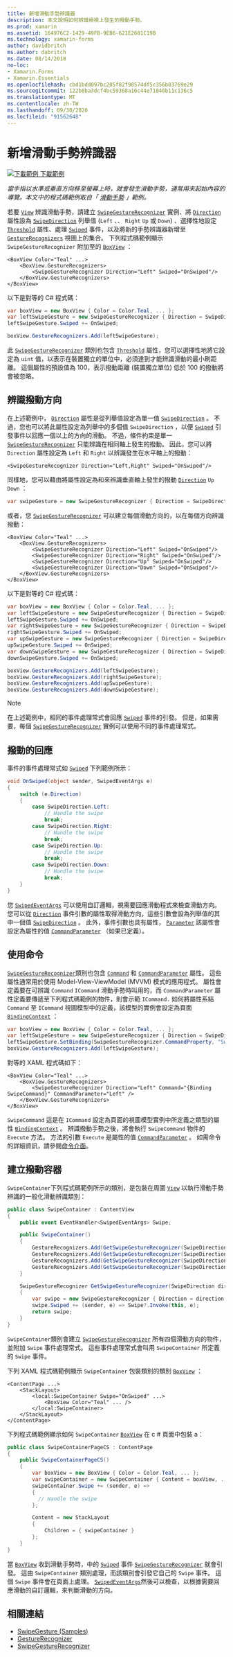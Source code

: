 ```yaml
---
title: 新增滑動手勢辨識器
description: 本文說明如何辨識檢視上發生的撥動手勢。
ms.prod: xamarin
ms.assetid: 164976C2-1429-49FB-9EB6-621E2681C19B
ms.technology: xamarin-forms
author: davidbritch
ms.author: dabritch
ms.date: 08/14/2018
no-loc:
- Xamarin.Forms
- Xamarin.Essentials
ms.openlocfilehash: cbd1bdd097bc205f82f98574df5c356b03769e29
ms.sourcegitcommit: 122b8ba3dcf4bc59368a16c44e71846b11c136c5
ms.translationtype: MT
ms.contentlocale: zh-TW
ms.lasthandoff: 09/30/2020
ms.locfileid: "91562648"
---
```

# <a name="add-a-swipe-gesture-recognizer"></a>新增滑動手勢辨識器

[![下載範例](~/media/shared/download.png) 下載範例](https://docs.microsoft.com/samples/xamarin/xamarin-forms-samples/workingwithgestures-swipegesture)

_當手指以水準或垂直方向移至螢幕上時，就會發生滑動手勢，通常用來起始內容的導覽。本文中的程式碼範例取自「 [滑動手勢](/samples/xamarin/xamarin-forms-samples/workingwithgestures-swipegesture) 」範例。_

若要 [`View`](xref:Xamarin.Forms.View) 辨識滑動手勢，請建立 [`SwipeGestureRecognizer`](xref:Xamarin.Forms.SwipeGestureRecognizer) 實例、將 [`Direction`](xref:Xamarin.Forms.SwipeGestureRecognizer.Direction) 屬性設為 [`SwipeDirection`](xref:Xamarin.Forms.SwipeDirection) 列舉值 (`Left` 、、 `Right` `Up` 或 `Down`) 、選擇性地設定 [`Threshold`](xref:Xamarin.Forms.SwipeGestureRecognizer.Threshold) 屬性、處理 [`Swiped`](xref:Xamarin.Forms.SwipeGestureRecognizer.Swiped) 事件，以及將新的手勢辨識器新增至 [`GestureRecognizers`](xref:Xamarin.Forms.View.GestureRecognizers) 視圖上的集合。 下列程式碼範例顯示 `SwipeGestureRecognizer` 附加至的 [`BoxView`](xref:Xamarin.Forms.BoxView) ：

```xaml
<BoxView Color="Teal" ...>
    <BoxView.GestureRecognizers>
        <SwipeGestureRecognizer Direction="Left" Swiped="OnSwiped"/>
    </BoxView.GestureRecognizers>
</BoxView>
```

以下是對等的 C# 程式碼：

```csharp
var boxView = new BoxView { Color = Color.Teal, ... };
var leftSwipeGesture = new SwipeGestureRecognizer { Direction = SwipeDirection.Left };
leftSwipeGesture.Swiped += OnSwiped;

boxView.GestureRecognizers.Add(leftSwipeGesture);
```

此 [`SwipeGestureRecognizer`](xref:Xamarin.Forms.SwipeGestureRecognizer) 類別也包含 [`Threshold`](xref:Xamarin.Forms.SwipeGestureRecognizer.Threshold) 屬性，您可以選擇性地將它設定為 `uint` 值，以表示在裝置獨立的單位中，必須達到才能辨識滑動的最小刷距離。 這個屬性的預設值為 100，表示撥動距離 (裝置獨立單位) 低於 100 的撥動將會被忽略。

## <a name="recognizing-the-swipe-direction"></a>辨識撥動方向

在上述範例中， [`Direction`](xref:Xamarin.Forms.SwipedEventArgs.Direction) 屬性是從列舉值設定為單一值 [`SwipeDirection`](xref:Xamarin.Forms.SwipeDirection) 。 不過，您也可以將此屬性設定為列舉中的多個值 `SwipeDirection` ，以便 [`Swiped`](xref:Xamarin.Forms.SwipeGestureRecognizer.Swiped) 引發事件以回應一個以上的方向的滑動。 不過，條件約束是單一 [`SwipeGestureRecognizer`](xref:Xamarin.Forms.SwipeGestureRecognizer) 只能辨識在相同軸上發生的撥動。 因此，您可以將 `Direction` 屬性設定為 `Left` 和 `Right` 以辨識發生在水平軸上的撥動：

```xaml
<SwipeGestureRecognizer Direction="Left,Right" Swiped="OnSwiped"/>
```

同樣地，您可以藉由將屬性設定為和來辨識垂直軸上發生的撥動 [`Direction`](xref:Xamarin.Forms.SwipedEventArgs.Direction) `Up` `Down` ：

```csharp
var swipeGesture = new SwipeGestureRecognizer { Direction = SwipeDirection.Up | SwipeDirection.Down };
```

或者，您 [`SwipeGestureRecognizer`](xref:Xamarin.Forms.SwipeGestureRecognizer) 可以建立每個滑動方向的，以在每個方向辨識撥動：

```xaml
<BoxView Color="Teal" ...>
    <BoxView.GestureRecognizers>
        <SwipeGestureRecognizer Direction="Left" Swiped="OnSwiped"/>
        <SwipeGestureRecognizer Direction="Right" Swiped="OnSwiped"/>
        <SwipeGestureRecognizer Direction="Up" Swiped="OnSwiped"/>
        <SwipeGestureRecognizer Direction="Down" Swiped="OnSwiped"/>
    </BoxView.GestureRecognizers>
</BoxView>
```

以下是對等的 C# 程式碼：

```csharp
var boxView = new BoxView { Color = Color.Teal, ... };
var leftSwipeGesture = new SwipeGestureRecognizer { Direction = SwipeDirection.Left };
leftSwipeGesture.Swiped += OnSwiped;
var rightSwipeGesture = new SwipeGestureRecognizer { Direction = SwipeDirection.Right };
rightSwipeGesture.Swiped += OnSwiped;
var upSwipeGesture = new SwipeGestureRecognizer { Direction = SwipeDirection.Up };
upSwipeGesture.Swiped += OnSwiped;
var downSwipeGesture = new SwipeGestureRecognizer { Direction = SwipeDirection.Down };
downSwipeGesture.Swiped += OnSwiped;

boxView.GestureRecognizers.Add(leftSwipeGesture);
boxView.GestureRecognizers.Add(rightSwipeGesture);
boxView.GestureRecognizers.Add(upSwipeGesture);
boxView.GestureRecognizers.Add(downSwipeGesture);
```

> [!NOTE]
> 在上述範例中，相同的事件處理常式會回應 [`Swiped`](xref:Xamarin.Forms.SwipeGestureRecognizer.Swiped) 事件的引發。 但是，如果需要，每個 [`SwipeGestureRecognizer`](xref:Xamarin.Forms.SwipeGestureRecognizer) 實例可以使用不同的事件處理常式。

## <a name="responding-to-the-swipe"></a>撥動的回應

事件的事件處理常式如 [`Swiped`](xref:Xamarin.Forms.SwipeGestureRecognizer.Swiped) 下列範例所示：

```csharp
void OnSwiped(object sender, SwipedEventArgs e)
{
    switch (e.Direction)
    {
        case SwipeDirection.Left:
            // Handle the swipe
            break;
        case SwipeDirection.Right:
            // Handle the swipe
            break;
        case SwipeDirection.Up:
            // Handle the swipe
            break;
        case SwipeDirection.Down:
            // Handle the swipe
            break;
    }
}
```

您 [`SwipedEventArgs`](xref:Xamarin.Forms.SwipedEventArgs) 可以使用自訂邏輯，視需要回應滑動程式來檢查滑動方向。 您可以從 [`Direction`](xref:Xamarin.Forms.SwipedEventArgs.Direction) 事件引數的屬性取得滑動方向，這些引數會設為列舉值的其中一個值 [`SwipeDirection`](xref:Xamarin.Forms.SwipeDirection) 。 此外，事件引數也具有屬性， [`Parameter`](xref:Xamarin.Forms.SwipedEventArgs.Parameter) 該屬性會設定為屬性的值 [`CommandParameter`](xref:Xamarin.Forms.SwipeGestureRecognizer.CommandParameter) （如果已定義）。

## <a name="using-commands"></a>使用命令

[`SwipeGestureRecognizer`](xref:Xamarin.Forms.SwipeGestureRecognizer)類別也包含 [`Command`](xref:Xamarin.Forms.SwipeGestureRecognizer.Command) 和 [`CommandParameter`](xref:Xamarin.Forms.SwipeGestureRecognizer.CommandParameter) 屬性。 這些屬性通常用於使用 Model-View-ViewModel (MVVM) 模式的應用程式。 屬性會定義要在可辨識 `Command` `ICommand` 滑動手勢時叫用的，而 `CommandParameter` 屬性定義要傳遞至下列程式碼範例的物件，則會示範 `ICommand.` 如何將屬性系結 `Command` 至 `ICommand` 視圖模型中的定義，該模型的實例會設定為頁面 [`BindingContext`](xref:Xamarin.Forms.BindableObject.BindingContext) ：

```csharp
var boxView = new BoxView { Color = Color.Teal, ... };
var leftSwipeGesture = new SwipeGestureRecognizer { Direction = SwipeDirection.Left, CommandParameter = "Left" };
leftSwipeGesture.SetBinding(SwipeGestureRecognizer.CommandProperty, "SwipeCommand");
boxView.GestureRecognizers.Add(leftSwipeGesture);
```

對等的 XAML 程式碼如下：

```xaml
<BoxView Color="Teal" ...>
    <BoxView.GestureRecognizers>
        <SwipeGestureRecognizer Direction="Left" Command="{Binding SwipeCommand}" CommandParameter="Left" />
    </BoxView.GestureRecognizers>
</BoxView>
```

`SwipeCommand` 這是在 `ICommand` 設定為頁面的視圖模型實例中所定義之類型的屬性 [`BindingContext`](xref:Xamarin.Forms.BindableObject.BindingContext) 。 辨識撥動手勢之後，將會執行 `SwipeCommand` 物件的 `Execute` 方法。 方法的引數 `Execute` 是屬性的值 [`CommandParameter`](xref:Xamarin.Forms.SwipeGestureRecognizer.CommandParameter) 。 如需命令的詳細資訊，請參閱[命令介面](~/xamarin-forms/app-fundamentals/data-binding/commanding.md)。

## <a name="creating-a-swipe-container"></a>建立撥動容器

`SwipeContainer`下列程式碼範例所示的類別，是包裝在周圍 [`View`](xref:Xamarin.Forms.View) 以執行滑動手勢辨識的一般化滑動辨識類別：

```csharp
public class SwipeContainer : ContentView
{
    public event EventHandler<SwipedEventArgs> Swipe;

    public SwipeContainer()
    {
        GestureRecognizers.Add(GetSwipeGestureRecognizer(SwipeDirection.Left));
        GestureRecognizers.Add(GetSwipeGestureRecognizer(SwipeDirection.Right));
        GestureRecognizers.Add(GetSwipeGestureRecognizer(SwipeDirection.Up));
        GestureRecognizers.Add(GetSwipeGestureRecognizer(SwipeDirection.Down));
    }

    SwipeGestureRecognizer GetSwipeGestureRecognizer(SwipeDirection direction)
    {
        var swipe = new SwipeGestureRecognizer { Direction = direction };
        swipe.Swiped += (sender, e) => Swipe?.Invoke(this, e);
        return swipe;
    }
}
```

`SwipeContainer`類別會建立 [`SwipeGestureRecognizer`](xref:Xamarin.Forms.SwipeGestureRecognizer) 所有四個滑動方向的物件，並附加 `Swipe` 事件處理常式。 這些事件處理常式會叫用 `SwipeContainer` 所定義的 `Swipe` 事件。

下列 XAML 程式碼範例顯示 `SwipeContainer` 包裝類別的類別 [`BoxView`](xref:Xamarin.Forms.BoxView) ：

```xaml
<ContentPage ...>
    <StackLayout>
        <local:SwipeContainer Swipe="OnSwiped" ...>
            <BoxView Color="Teal" ... />
        </local:SwipeContainer>
    </StackLayout>
</ContentPage>
```

下列程式碼範例顯示如何 `SwipeContainer` [`BoxView`](xref:Xamarin.Forms.BoxView) 在 c # 頁面中包裝 a：

```csharp
public class SwipeContainerPageCS : ContentPage
{
    public SwipeContainerPageCS()
    {
        var boxView = new BoxView { Color = Color.Teal, ... };
        var swipeContainer = new SwipeContainer { Content = boxView, ... };
        swipeContainer.Swipe += (sender, e) =>
        {
          // Handle the swipe
        };

        Content = new StackLayout
        {
            Children = { swipeContainer }
        };
    }
}
```

當 [`BoxView`](xref:Xamarin.Forms.BoxView) 收到滑動手勢時，中的 [`Swiped`](xref:Xamarin.Forms.SwipeGestureRecognizer.Swiped) 事件 [`SwipeGestureRecognizer`](xref:Xamarin.Forms.SwipeGestureRecognizer) 就會引發。 這由 `SwipeContainer` 類別處理，而該類別會引發它自己的 `Swipe` 事件。 這個 `Swipe` 事件會在頁面上處理。 [`SwipedEventArgs`](xref:Xamarin.Forms.SwipedEventArgs)然後可以檢查，以根據需要回應滑動的自訂邏輯，來判斷滑動的方向。

## <a name="related-links"></a>相關連結

- [SwipeGesture (Samples)](/samples/xamarin/xamarin-forms-samples/workingwithgestures-swipegesture)
- [GestureRecognizer](xref:Xamarin.Forms.GestureRecognizer)
- [SwipeGestureRecognizer](xref:Xamarin.Forms.SwipeGestureRecognizer)